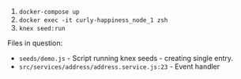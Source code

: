 1) `docker-compose up`
2) `docker exec -it curly-happiness_node_1 zsh`
3) `knex seed:run`


Files in question:

* `seeds/demo.js` - Script running knex seeds - creating single entry.
* `src/services/address/address.service.js:23` - Event handler
